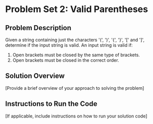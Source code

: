 # Problem Set 2: Valid Parentheses
## Problem Description
Given a string containing just the characters '(', ')', '{', '}', '[' and ']', determine if the input string is
valid. An input string is valid if:
1. Open brackets must be closed by the same type of brackets.
2. Open brackets must be closed in the correct order.
## Solution Overview
[Provide a brief overview of your approach to solving the problem]
## Instructions to Run the Code
[If applicable, include instructions on how to run your solution code]